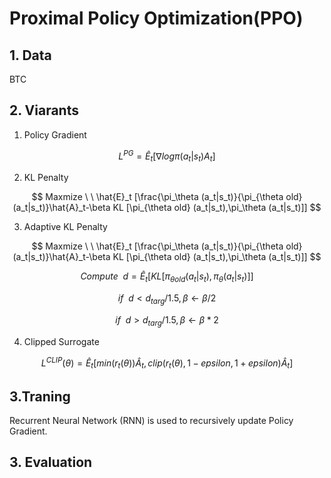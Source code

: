 # Proximal Policy Optimization(PPO)

## 1. Data 
 BTC

## 2. Viarants
  
  1) Policy Gradient

$$ 
L^{PG}=\hat{E}_t[\nabla log \pi (a_t|s_t) A_t]
$$

  2) KL Penalty

$$
Maxmize \ \ \hat{E}_t [\frac{\pi_\theta (a_t|s_t)}{\pi_{\theta old}(a_t|s_t)}\hat{A}_t-\beta KL [\pi_{\theta old} (a_t|s_t),\pi_\theta (a_t|s_t)]]
$$
  
  3) Adaptive KL Penalty

$$
Maxmize \ \ \hat{E}_t [\frac{\pi_\theta (a_t|s_t)}{\pi_{\theta old}(a_t|s_t)}\hat{A}_t-\beta KL [\pi_{\theta old} (a_t|s_t),\pi_\theta (a_t|s_t)]]
$$

$$ 
Compute \ \ d = \hat{E}_t[KL [\pi_{\theta old} (a_t|s_t),\pi_\theta (a_t|s_t)]]
$$
 
$$
if \ \ d < d_{targ}/1.5, \beta \leftarrow \beta / 2
$$

$$
if \ \ d > d_{targ}/1.5, \beta \leftarrow \beta * 2
$$

  4) Clipped Surrogate
 
$$
L^{CLIP} (\theta) = \hat{E}_t[min(r_t (\theta)) \hat{A}_t, clip(r_t (\theta) , 1-epsilon, 1+epsilon) \hat{A}_t]
$$


## 3.Traning

  Recurrent Neural Network (RNN) is used to recursively update Policy Gradient.
  
## 3. Evaluation
